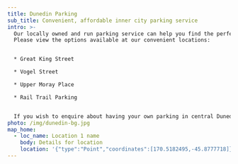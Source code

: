 ```yaml
---
title: Dunedin Parking
sub_title: Convenient, affordable inner city parking service
intro: >-
  Our locally owned and run parking service can help you find the perfect park!
  Please view the options available at our convenient locations:


  * Great King Street

  * Vogel Street

  * Upper Moray Place

  * Rail Trail Parking


  If you wish to enquire about having your own parking in central Dunedin then please get in touch today! We will be happy to help save you money and avoid constant parking hassles.
photo: /img/dunedin-bg.jpg
map_home:
  - loc_name: Location 1 name
    body: Details for location
    location: '{"type":"Point","coordinates":[170.5182495,-45.8777718]}'
---
```

